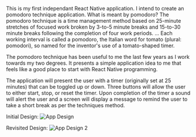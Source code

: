 This is my first independant React Native application. I intend to create an pomodoro technique application. What is meant by pomodoro?
The pomodoro technique is a time management method based on 25-minute stretches of focused work broken by 3-to-5 minute breaks and 15-to-30 minute breaks following the completion of four work periods. ... Each working interval is called a pomodoro, the Italian word for tomato (plural: pomodori), so named for the inventor's use of a tomato-shaped timer.

The pomodoro technique has been useful to me the last few years as I work towards my two degrees. It presents a simple application idea to me that feels like a good place to
start with React Native programming.

The application will present the user with a timer (originally set at 25 minutes) that can be toggled up or down. Three buttons will allow the user to either start, stop, or reset
the timer. Upon completion of the timer a sound will alert the user and a screen will display a message to remind the user to take a short break as per the techniques method.

Initial Design:
![App Design](https://user-images.githubusercontent.com/65888709/153523048-9ac7260a-482a-46f5-92dd-7da290d24e38.png)

Revisited Design:
![App Design 2](https://user-images.githubusercontent.com/65888709/154775760-b1b1741a-0804-4a95-ab4b-e65b8c6b9737.png)
